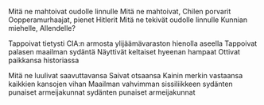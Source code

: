 Mitä ne mahtoivat oudolle linnulle
Mitä ne mahtoivat, Chilen porvarit
Oopperamurhaajat, pienet Hitlerit
Mitä ne tekivät oudolle linnulle
Kunnian miehelle, Allendelle?

Tappoivat tietysti CIA:n armosta
ylijäämävaraston hienolla aseella
Tappoivat palasen maailman sydäntä
Näyttivät keltaiset hyeenan hampaat
Ottivat paikkansa historiassa

Mitä ne luulivat saavuttavansa
Saivat otsaansa Kainin merkin
vastaansa kaikkien kansojen vihan
Maailman vahvimman sissiliikkeen
sydänten punaiset armeijakunnat
sydänten punaiset armeijakunnat
